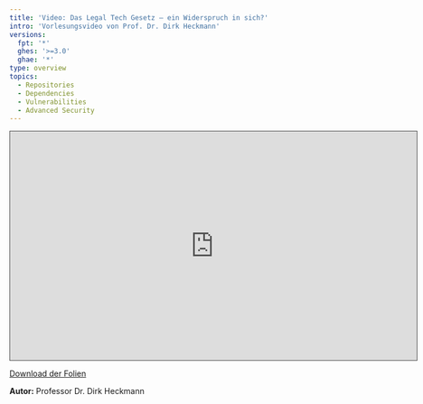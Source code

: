 ```yaml
---
title: 'Video: Das Legal Tech Gesetz – ein Widerspruch in sich?'
intro: 'Vorlesungsvideo von Prof. Dr. Dirk Heckmann'
versions:
  fpt: '*'
  ghes: '>=3.0'
  ghae: '*'
type: overview
topics:
  - Repositories
  - Dependencies
  - Vulnerabilities
  - Advanced Security
---
```


<iframe src="https://tum.cloud.panopto.eu/Panopto/Pages/Embed.aspx?id=190a4a5e-dc0d-4a48-95ed-abb900b4a9f9&amp;autoplay=false&amp;offerviewer=false&amp;showtitle=true&amp;showbrand=false&amp;start=0&amp;interactivity=all" style="border: 1px solid #464646;" allowfullscreen="" allow="autoplay" width="720" height="405"></iframe>

[Download der Folien](https://www.legaltech-expedition.de/wp-content/uploads/2020/05/LegalTechExpedition_Heckmann_V4.pdf)

**Autor:** Professor Dr. Dirk Heckmann
